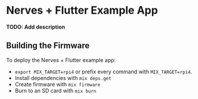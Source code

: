 # Nerves + Flutter Example App

**TODO: Add description**

## Building the Firmware

To deploy the Nerves + Flutter example app:
  * `export MIX_TARGET=rpi4` or prefix every command with `MIX_TARGET=rpi4`.
  * Install dependencies with `mix deps.get`
  * Create firmware with `mix firmware`
  * Burn to an SD card with `mix burn`
